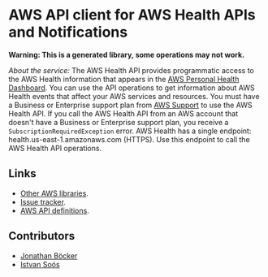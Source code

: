 # AWS API client for AWS Health APIs and Notifications

**Warning: This is a generated library, some operations may not work.**

*About the service:*
The AWS Health API provides programmatic access to the AWS Health
information that appears in the <a
href="https://phd.aws.amazon.com/phd/home#/">AWS Personal Health
Dashboard</a>. You can use the API operations to get information about AWS
Health events that affect your AWS services and resources.
<note>
You must have a Business or Enterprise support plan from <a
href="https://aws.amazon.com/premiumsupport/">AWS Support</a> to use the AWS
Health API. If you call the AWS Health API from an AWS account that doesn't
have a Business or Enterprise support plan, you receive a
<code>SubscriptionRequiredException</code> error.
</note>
AWS Health has a single endpoint: health.us-east-1.amazonaws.com (HTTPS).
Use this endpoint to call the AWS Health API operations.

## Links

- [Other AWS libraries](https://github.com/agilord/aws_client/tree/master/generated).
- [Issue tracker](https://github.com/agilord/aws_client/issues).
- [AWS API definitions](https://github.com/aws/aws-sdk-js/tree/master/apis).

## Contributors

- [Jonathan Böcker](https://github.com/Schwusch)
- [Istvan Soós](https://github.com/isoos)

